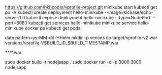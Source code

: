 https://github.com/hkhcoder/vprofile-project.git
minikube start
kubectl get po -A
kubectl create deployment hello-minikube --image=kicbase/echo-server:1.0
kubectl expose deployment hello-minikube --type=NodePort --port=8080
kubectl get services hello-minikube
minikube service hello-minikube
docker ps
kubectl get pods


date pattern=yy-MM-dd-HHmm
mkdir -p verions
cp target/vprofile-v2.war
versions/vprofile-V$BUILD_ID_$BUILD_TIMESTAMP.war



**/*.war

sudo docker build -t nodejsapp .
sudo docker run -d -p 3000:3000 nodejsapp
